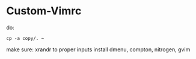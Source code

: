 # Custom-Vimrc

do:
```
cp -a copy/. ~
```

make sure:
	xrandr to proper inputs
	install dmenu, compton, nitrogen, gvim
